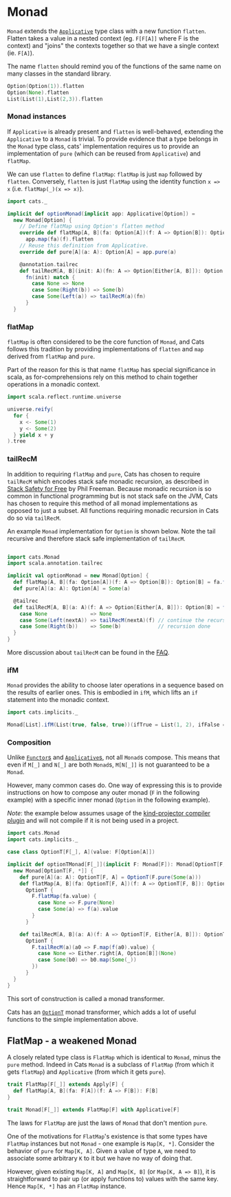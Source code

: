 # Monad

`Monad` extends the [`Applicative`](applicative.md) type class with a
new function `flatten`. Flatten takes a value in a nested context (eg.
`F[F[A]]` where F is the context) and "joins" the contexts together so
that we have a single context (ie. `F[A]`).

The name `flatten` should remind you of the functions of the same name on many
classes in the standard library.

```scala mdoc
Option(Option(1)).flatten
Option(None).flatten
List(List(1),List(2,3)).flatten
```

### Monad instances

If `Applicative` is already present and `flatten` is well-behaved,
extending the `Applicative` to a `Monad` is trivial. To provide evidence
that a type belongs in the `Monad` type class, cats' implementation
requires us to provide an implementation of `pure` (which can be reused
from `Applicative`) and `flatMap`.

We can use `flatten` to define `flatMap`: `flatMap` is just `map`
followed by `flatten`. Conversely, `flatten` is just `flatMap` using
the identity function `x => x` (i.e. `flatMap(_)(x => x)`).

```scala mdoc:silent
import cats._

implicit def optionMonad(implicit app: Applicative[Option]) =
  new Monad[Option] {
    // Define flatMap using Option's flatten method
    override def flatMap[A, B](fa: Option[A])(f: A => Option[B]): Option[B] =
      app.map(fa)(f).flatten
    // Reuse this definition from Applicative.
    override def pure[A](a: A): Option[A] = app.pure(a)

    @annotation.tailrec
    def tailRecM[A, B](init: A)(fn: A => Option[Either[A, B]]): Option[B] =
      fn(init) match {
        case None => None
        case Some(Right(b)) => Some(b)
        case Some(Left(a)) => tailRecM(a)(fn)
      }
  }
```

### flatMap

`flatMap` is often considered to be the core function of `Monad`, and Cats
follows this tradition by providing implementations of `flatten` and `map`
derived from `flatMap` and `pure`.

Part of the reason for this is that name `flatMap` has special significance in
scala, as for-comprehensions rely on this method to chain together operations
in a monadic context.

```scala mdoc
import scala.reflect.runtime.universe

universe.reify(
  for {
    x <- Some(1)
    y <- Some(2)
  } yield x + y
).tree
```

### tailRecM

In addition to requiring `flatMap` and `pure`, Cats has chosen to require
`tailRecM` which encodes stack safe monadic recursion, as described in
[Stack Safety for Free](http://functorial.com/stack-safety-for-free/index.pdf) by
Phil Freeman. Because monadic recursion is so common in functional programming but
is not stack safe on the JVM, Cats has chosen to require this method of all monad implementations
as opposed to just a subset. All functions requiring monadic recursion in Cats do so via
`tailRecM`.

An example `Monad` implementation for `Option` is shown below. Note the tail recursive
and therefore stack safe implementation of `tailRecM`.

```scala mdoc:silent:reset

import cats.Monad
import scala.annotation.tailrec

implicit val optionMonad = new Monad[Option] {
  def flatMap[A, B](fa: Option[A])(f: A => Option[B]): Option[B] = fa.flatMap(f)
  def pure[A](a: A): Option[A] = Some(a)

  @tailrec
  def tailRecM[A, B](a: A)(f: A => Option[Either[A, B]]): Option[B] = f(a) match {
    case None              => None
    case Some(Left(nextA)) => tailRecM(nextA)(f) // continue the recursion
    case Some(Right(b))    => Some(b)            // recursion done
  }
}
```

More discussion about `tailRecM` can be found in the [FAQ](../faq.html#tailrecm).


### ifM

`Monad` provides the ability to choose later operations in a sequence based on
the results of earlier ones. This is embodied in `ifM`, which lifts an `if`
statement into the monadic context.

```scala mdoc
import cats.implicits._

Monad[List].ifM(List(true, false, true))(ifTrue = List(1, 2), ifFalse = List(3, 4))
```

### Composition
Unlike [`Functor`s](functor.html) and [`Applicative`s](applicative.md),
not all `Monad`s compose. This means that even if `M[_]` and `N[_]` are
both `Monad`s, `M[N[_]]` is not guaranteed to be a `Monad`.

However, many common cases do. One way of expressing this is to provide
instructions on how to compose any outer monad (`F` in the following
example) with a specific inner monad (`Option` in the following
example).

*Note*: the example below assumes usage of the [kind-projector compiler plugin](https://github.com/typelevel/kind-projector) and will not compile if it is not being used in a project.

```scala mdoc:silent:reset
import cats.Monad
import cats.implicits._

case class OptionT[F[_], A](value: F[Option[A]])

implicit def optionTMonad[F[_]](implicit F: Monad[F]): Monad[OptionT[F, *]] = {
  new Monad[OptionT[F, *]] {
    def pure[A](a: A): OptionT[F, A] = OptionT(F.pure(Some(a)))
    def flatMap[A, B](fa: OptionT[F, A])(f: A => OptionT[F, B]): OptionT[F, B] =
      OptionT {
        F.flatMap(fa.value) {
          case None => F.pure(None)
          case Some(a) => f(a).value
        }
      }

    def tailRecM[A, B](a: A)(f: A => OptionT[F, Either[A, B]]): OptionT[F, B] =
      OptionT {
        F.tailRecM(a)(a0 => F.map(f(a0).value) {
          case None => Either.right[A, Option[B]](None)
          case Some(b0) => b0.map(Some(_))
        })
      }
  }
}
```

This sort of construction is called a monad transformer.

Cats has an [`OptionT`](../datatypes/optiont.md) monad transformer, which adds a lot of useful functions to the simple implementation above.

## FlatMap - a weakened Monad
A closely related type class is `FlatMap` which is identical to `Monad`, minus the `pure`
method. Indeed in Cats `Monad` is a subclass of `FlatMap` (from which it gets `flatMap`)
and `Applicative` (from which it gets `pure`).

```scala
trait FlatMap[F[_]] extends Apply[F] {
  def flatMap[A, B](fa: F[A])(f: A => F[B]): F[B]
}

trait Monad[F[_]] extends FlatMap[F] with Applicative[F]
```

The laws for `FlatMap` are just the laws of `Monad` that don't mention `pure`.

One of the motivations for `FlatMap`'s existence is that some types have `FlatMap` instances but not
`Monad` - one example is `Map[K, *]`. Consider the behavior of `pure` for `Map[K, A]`. Given
a value of type `A`, we need to associate some arbitrary `K` to it but we have no way of doing that.

However, given existing `Map[K, A]` and `Map[K, B]` (or `Map[K, A => B]`), it is straightforward to
pair up (or apply functions to) values with the same key. Hence `Map[K, *]` has an `FlatMap` instance.

